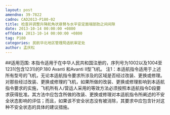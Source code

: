 ```yaml
---
layout: post
amendno: 39-7822
cadno: CAD2013-P180-02
title: 检查并调整升降舵角状悬臂与水平安定面端部肋之间间隙
date: 2013-10-14 00:00:00 +0800
effdate: 2013-10-14 00:00:00 +0800
tag: P180
categories: 民航华北地区管理局适航审定处
author: 孟庆松
---
```


##适用范围:
本指令适用于在中华人民共和国注册的，序列号为1002以及1004至1231(包含1231)的P.180 Avanti 和Avanti II型飞机。
注1：本适航指令适用于上述所有型号的飞机，无论本适航指令要求所涉及的区域是否经过改装、更换或修理。对那些经过改装、更换或修理的飞机，如果所做的改装、更换或修理影响到本适航指令要求的实施，飞机所有人/营运人采用的等效方法必须按照本适航指令D段要求获得批准。其方法中应包含所做的改装、更换或修理对本适航指令所阐述的不安全状态影响的评估；而且，如果该不安全状态没有被消除，其要求中应包含针对这种不安全状态的具体的建议措施。


